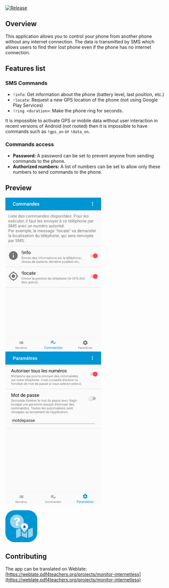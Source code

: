 [![Release](https://img.shields.io/github/v/release/clementgre/Monitor-Internetless?label=Download%20version)](https://github.com/clementgre/Monitor-Internetless/releases/latest)

## Overview

This application allows you to control your phone from another phone without any internet connection.
The data is transmitted by SMS which allows users to find their lost phone even if the phone has no internet connection.

## Features list
### SMS Commands
- ``!info``: Get information about the phone (battery level, last position, etc.)
- ``!locate``: Request a new GPS location of the phone (not using Google Play Services)
- ``!ring <duration>``: Make the phone ring for <duration> seconds.

It is impossible to activate GPS or mobile data without user interaction in recent versions of Android (not rooted) then it is impossible to have commands such as ``!gps_on`` or ``!data_on``.

### Commands access
- **Password:** A password can be set to prevent anyone from sending commands to the phone.
- **Authorized numbers:** A list of numbers can be set to allow only these numbers to send commands to the phone.


## Preview

<img src="https://raw.githubusercontent.com/ClementGre/Monitor-Internetless/master/preview/preview1.png" width="300"/> <img src="https://raw.githubusercontent.com/ClementGre/Monitor-Internetless/master/preview/preview2.png" width="300"/>

<img src="https://raw.githubusercontent.com/ClementGre/Monitor-Internetless/master/preview/logo_semi_rounded.png" width="100"/>

## Contributing

The app can be translated on Weblate:
[https://weblate.pdf4teachers.org/projects/monitor-internetless](https://weblate.pdf4teachers.org/projects/monitor-internetless)




